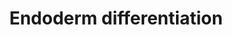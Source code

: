 ---
annotations:
- id: PW:0000004
  parent: regulatory pathway
  type: Pathway Ontology
  value: regulatory pathway
authors:
- Nsalomonis
- Egonw
- MaintBot
- Mkutmon
- Khanspers
- AlexanderPico
- Fehrhart
- Susan
- Eweitz
citedin:
- link: PMC8860091
  title: The m6A(m)-independent role of FTO in regulating WNT signaling pathways (2022)
- link: PMC5085087
  title: Long Term Culture of the A549 Cancer Cell Line Promotes Multilamellar Body
    Formation and Differentiation towards an Alveolar Type II Pneumocyte Phenotype
    (2016)
description: 'Model depicting endoderm specification based on the literature and highly
  enriched gene expression profiles via comparison across dozens of independent induced
  and embryonic pluripotent stem cell lines, following differentiation to multiple
  lineages (ectoderm, mesoderm, endoderm, embryoid body). The underlying genomic data
  can be obtained from:  https://www.synapse.org/#!Synapse:syn1773109  Proteins on
  this pathway have targeted assays available via the [https://assays.cancer.gov/available_assays?wp_id=WP2853
  CPTAC Assay Portal]'
last-edited: 2021-05-07
ndex: ee5de27a-8b65-11eb-9e72-0ac135e8bacf
organisms:
- Homo sapiens
redirect_from:
- /index.php/Pathway:WP2853
- /instance/WP2853
- /instance/WP2853_rr116557
revision: r116557
schema-jsonld:
- '@context': https://schema.org/
  '@id': https://wikipathways.github.io/pathways/WP2853.html
  '@type': Dataset
  creator:
    '@type': Organization
    name: WikiPathways
  description: 'Model depicting endoderm specification based on the literature and
    highly enriched gene expression profiles via comparison across dozens of independent
    induced and embryonic pluripotent stem cell lines, following differentiation to
    multiple lineages (ectoderm, mesoderm, endoderm, embryoid body). The underlying
    genomic data can be obtained from:  https://www.synapse.org/#!Synapse:syn1773109  Proteins
    on this pathway have targeted assays available via the [https://assays.cancer.gov/available_assays?wp_id=WP2853
    CPTAC Assay Portal]'
  keywords:
  - ACACA
  - AEBP2
  - AHDC1
  - APC
  - APP
  - ASCC3
  - ATP8B2
  - BCORL1
  - BMP7
  - BMPR1A
  - BPTF
  - BTAF1
  - C1QBP
  - CAND1
  - CDC73
  - CDYL
  - CEBPZ
  - CEP250
  - CER1
  - CRTC1
  - CTBP2
  - CTNNB1
  - CTR9
  - CUL4B
  - DAB2
  - DDAH1
  - DIP2A
  - DKK1
  - DNMT3B
  - DUSP2
  - DUSP4
  - DUSP5
  - ELAVL1
  - ELK4
  - ELP4
  - EMSY
  - EOMES
  - EPB41L5
  - EXT1
  - EZH2
  - FOXA1
  - FOXA2
  - FOXH1
  - FOXN3
  - FOXO1
  - GATA4
  - GATA6
  - GDF3
  - GLI2
  - GRHL2
  - HHEX
  - HNF1B
  - HOXA1
  - HOXC11
  - HPRT1
  - JARID2
  - KDM4A
  - LAMC1
  - LEF1
  - LEO1
  - LHX1
  - LRPPRC
  - MAD2L2
  - MAP2K3
  - MBTD1
  - MIR141
  - MIR373
  - MIR375
  - MIR653
  - MIXL1
  - MTF2
  - NAA15
  - NABP2
  - NANOG
  - NCAPG2
  - NKX2-1
  - NLK
  - NME1
  - NODAL
  - NOG
  - NOTCH1
  - NR3C1
  - ONECUT1
  - OTX2
  - PABPC1
  - PAF1
  - PARP8
  - PAX3
  - PAX9
  - PBX1
  - PBX3
  - PHF6
  - PIAS1
  - PLCH1
  - POU5F1
  - PRDM14
  - PTHLH
  - RAB38
  - RARG
  - RFX7
  - RGS10
  - RTF1
  - SCHIP1
  - SESN1
  - SFMBT1
  - SFRP1
  - SIAH2
  - SLC2A12
  - SMAD2
  - SMAD3
  - SMAD4
  - SOX17
  - SOX2
  - SOX21
  - SOX7
  - SP4
  - STAT1
  - TAF4B
  - TAF5
  - TBX21
  - TCEAL2
  - TCF4
  - TCF7
  - TCF7L1
  - TET1
  - TGFB1
  - TNRC6C
  - TOX
  - TOX3
  - TRERF1
  - TRIM5
  - TRIM71
  - UBR5
  - VAV3
  - WDFY2
  - WDHD1
  - WNT3
  - WNT8A
  - WWC1
  - ZBTB17
  - ZFHX4
  - ZIC3
  - ZIC5
  - ZNF281
  - ZNF462
  license: CC0
  name: Endoderm differentiation
seo: CreativeWork
title: Endoderm differentiation
wpid: WP2853
---